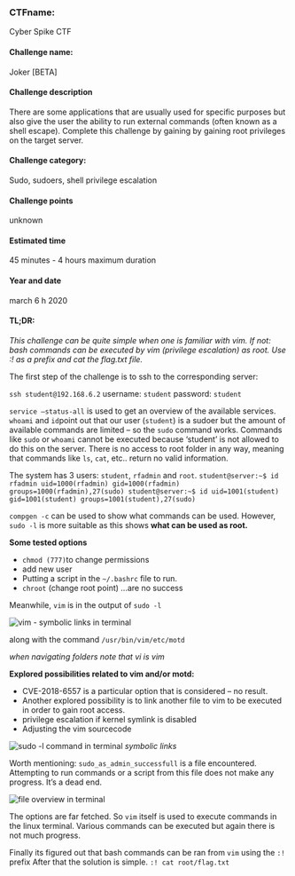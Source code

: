 ### CTFname:
Cyber Spike CTF
#### Challenge name: 
Joker [BETA]
#### Challenge description
There are some applications that are usually used for specific purposes but also give the user the
ability to run external commands (often known as a shell escape). Complete this challenge by
gaining by gaining root privileges on the target server.
#### Challenge category:
Sudo, sudoers, shell privilege escalation
#### Challenge points
 unknown
#### Estimated time
45 minutes - 4 hours maximum duration
#### Year and date
march 6 h 2020
#### TL;DR:
_This challenge can be quite simple when one is familiar with vim. If not: bash commands can be executed
by vim (privilege escalation) as root. Use :! as a prefix and cat the flag.txt file._

The first step of the challenge is to ssh to the corresponding server:

```ssh student@192.168.6.2```
username: ```student```
password: ```student```

```service –status-all``` is used to get an overview of the available services.
```whoami``` and ```id```point out that our user (```student```) is a sudoer but the amount of available
commands are limited – so the ```sudo``` command works. Commands like ```sudo``` or `whoami` cannot
be executed because ‘student’ is not allowed to do this on the server. There is no access to root
folder in any way, meaning that commands like `ls`, `cat`, etc.. return no valid information.

The system has 3 users: `student`, `rfadmin` and `root`.
``student@server:~$ id rfadmin uid=1000(rfadmin) gid=1000(rfadmin)
groups=1000(rfadmin),27(sudo) student@server:~$ id
uid=1001(student) gid=1001(student) groups=1001(student),27(sudo)``

`compgen -c` can be used to show what commands can be used. However, `sudo -l` is more
suitable as this shows **what can be used as root.**

 **Some tested options**
- `chmod (777)`to change permissions
- add new user
- Putting a script in the `~/.bashrc` file to run.
- `chroot` (change root point)
...are no success

Meanwhile, `vim` is in the output of `sudo -l` 

![vim - symbolic links in terminal](pics/joker_sudo_minus_l.png)

along with the command ``/usr/bin/vim/etc/motd``

_when navigating folders note that vi is vim_

**Explored possibilities related to vim and/or motd:**

- CVE-2018-6557 is a particular option that is considered – no result.
- Another explored possibility is to link another file to vim to be executed in order to gain root
access.
- privilege escalation if kernel symlink is disabled
- Adjusting the vim sourcecode

![sudo -l command in terminal](pics/joker_symbolic_vim_link.png)
_symbolic links_

Worth mentioning: `sudo_as_admin_successfull` is a file encountered. Attempting to run
commands or a script from this file does not make any progress. It’s a dead end.

![file overview in terminal](pics/joker_sudo_as_admin_succesful.png)

The options are far fetched. So `vim` itself is used to execute commands in the linux terminal.
Various commands can be executed but again there is not much progress.

Finally its figured out that bash commands can be ran from `vim` using the `:!` prefix
After that the solution is simple. `:! cat root/flag.txt`
